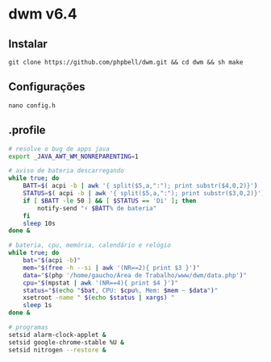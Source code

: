 # dwm v6.4
## Instalar
    git clone https://github.com/phpbell/dwm.git && cd dwm && sh make

## Configurações
    nano config.h

## .profile

```bash
# resolve o bug de apps java
export _JAVA_AWT_WM_NONREPARENTING=1 

# aviso de bateria descarregando
while true; do
    BATT=$( acpi -b | awk '{ split($5,a,":"); print substr($4,0,2)}')
    STATUS=$( acpi -b | awk '{ split($5,a,":"); print substr($3,0,2)}')
    if [ $BATT -le 50 ] && [ $STATUS == 'Di' ]; then
        notify-send "⚡ $BATT% de bateria"
    fi
    sleep 10s
done &

# bateria, cpu, memória, calendário e relógio
while true; do
    bat="$(acpi -b)"
    mem="$(free -h --si | awk '(NR==2){ print $3 }')"
    data="$(php '/home/gaucho/Área de Trabalho/www/dwm/data.php')"
    cpu="$(mpstat | awk '(NR==4){ print $4 }')"
    status="$(echo "$bat, CPU: $cpu%, Mem: $mem ~ $data")"
    xsetroot -name " $(echo $status | xargs) "
    sleep 1s
done &

# programas
setsid alarm-clock-applet &
setsid google-chrome-stable %U &
setsid nitrogen --restore &
```
